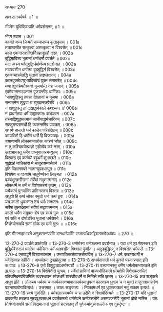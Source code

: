 अध्यायः 270

अथ दानधर्मपर्व ॥ 1 ॥

भीष्मेण युधिष्ठिरम्प्रति धर्मप्रशंसनम् ॥ 1 ॥

भीष्म उवाच ।	001  
कार्यते यच्च क्रियते सच्चासच्च कृताकृतम् ।	001a  
तत्राश्वसीत सत्कृत्वा असत्कृत्वा न विश्वसेत् ॥	001c  
काल एवान्तराशक्तिर्निग्रहानुग्रहौ ददत् ।	002a  
बुद्धिमाविश्य भूतानां धर्माधर्मौ प्रवर्तते ॥	002c  
यदा त्वस्य भवेद्बुद्धिर्धर्मार्थस्य प्रदर्शनात् ।	003a  
तदाश्वसीत धर्मात्मा दृढबुद्धिर्न विश्वसेत् ॥	003c  
एतावन्मात्रमेतद्धि भूतानां प्राज्ञलक्षणम् ।	004a  
कालयुक्तोऽप्युभयविच्छेषं युक्तं समाचरेत् ॥	004c  
यथा ह्युपस्थितैश्वर्याः पूजयन्ति नरा जनान् ।	005a  
एवमेवात्मनाऽऽत्मानं पूजयन्तीह धार्मिकाः ॥	005c  
\'भावशुद्धिस्तु तपसा देवतानां च मूजया ।	006a  
सनातनेन शुद्ध्या च श्रुतदानजपैरपि ।	006c  
न ह्यशुद्धस्तु तां दद्याद्धर्मकाले कथञ्चन ॥\'	006e  
न ह्यधर्मतया धर्मं दद्यात्कालः कथञ्चन ।	007a  
तस्माद्विशुद्धमात्मानं जानीयाद्धर्मचारिणम् ॥	007c  
स्प्रष्टुमप्यसमर्थो हि ज्वलन्तमिव पावकम् ।	008a  
अधर्मः सन्ततो धर्मं कालेन परिरक्षितम् ॥	008c  
कार्यावेतौ हि धर्मोण धर्मो हि विजयावहः ।	009a  
त्रयाणामपि लोकानामालोकः कारणं भवेत् ॥	009c  
न तु कश्चिन्नयेत्प्राज्ञो गृहीत्वैव करे नरम् ।	010a  
ऊह्यमानस्तु धर्मेण प्राप्नुयात्परमच्युतम् ।	010c  
विश्वास एव कर्तव्यो बहुधर्मे शुभच्छले ॥	010e  
शूद्रोऽहं नाधिकारो मे चातुराश्रम्यसेवने ।	011a  
इति विज्ञानमपरे नात्मन्युपदधत्युत ॥	011c  
विशेषेण च वक्ष्यामि चातुर्वर्ण्यस्य लिङ्गतः ।	012a  
पञ्चभूतशरीराणां सर्वेषां सदृशात्मनाम् ॥	012c  
लोकधर्मे च धर्मे च विशेषकरणं कृतम् ।	013a  
यथैकत्वं पुनर्यान्ति प्राणिनस्तत्र विस्तरः ॥	013c  
अध्रुवो हि कथं लोकः स्मृतो धर्मः कथं ध्रुवः ।	014a  
यत्र कालो ध्रुवस्तात तत्र धर्मः सनातनः ॥	014c  
सर्वेषां तुल्यदेहानां सर्वेषां सदृशात्मनाम् ।	015a  
कालो धर्मेण संयुक्तः शेष एव स्वयं गुरुः ॥	015c  
एवं सति न दोषोऽस्ति भूतानां धर्मसेवने ।	016a  
तिर्यग्योनावपि सतां लोक एव मतो गुरुः ॥ ॥	016c  

इति श्रीमन्महाभारते अनुशासनपर्वणि दानधर्मपर्वणि सप्तत्यधिकद्विशततमोऽध्यायः ॥ 270 ॥

13-270-2 प्रवर्तते प्रवर्तयति ॥ 13-270-3 धर्मार्थस्य धर्मफलस्य प्रदर्शनात् । यदा धर्म एव श्रेयस्कर इति बुद्धिर्भवेत्तदायं धर्मात्मा धर्मचित्तः धर्मे आश्वसीत विश्वासं कुर्वीत । अदृढबुद्धिस्तु न विश्वसेत् धर्मफले ॥ 13-270-4 एतावद्धर्मे विश्वासवत्त्वम् । उभयवित्कर्तव्याकर्तव्यवित् ॥ 13-270-7 धर्मः कदाप्यधर्मो न भवेदित्याह नहीति । अधर्मतया दुःखहेतुतया ॥ 13-270-8 अधर्मसन्ततौ धर्मं कुरुते परकारणात् इति क.पाठः ॥ 13-270-9 एतौ विशुद्धताऽधर्मास्पर्शौ ॥ 13-270-11 उच्यमानस्तु धर्मेण धर्मलोकभयच्छले इति झ.पाठः ॥ 13-270-14 विशेषेणेति युग्मम् । सर्वेषां प्राणिनां पाञ्चभौतिकत्वे प्रत्यक्षेपि विशेषकरणमिदं पवित्रमिदमपवित्रमिति व्यवस्थापनं लोकधर्मे शास्त्रीयधर्मे च निमित्ते सति कृतम् ॥ 13-270-15 अत्र शङ्कते अध्रुव इति । लोकस्य धर्मस्य च कार्यकारणभावात्कार्यस्याध्रुवत्वं कारणस्य ध्रुवत्वं च न युक्तं तन्तुनाशमन्तरेण पटनाशायोगादित्यर्थः । उत्तरमाह । कालः सङ्कल्पः । निष्कामधर्म एव ध्रुवस्तत्फलं नतु सकाम इत्यर्थः ॥ 13-270-16 स्वयं गुरुरिति । धर्मबलात्स्वयमेव च स उदेति न शिक्षयेदित्यर्तः ॥ 13-270-17 यदि भूतानां प्राक्कर्मैव तत्रतत्र सुखदुःखसाधने प्रवर्तकमतो धर्मसेवने कर्मफलभोगे असमञ्जसेपि भूतानां दोषो नास्ति । यतः तिर्यग्योनावपि सतां विद्यमानानां भूतानां सदस्रत्प्रवृत्तौ पूर्वकर्मानुसाराल्लोक एव गुरुर्दृष्टः ॥
